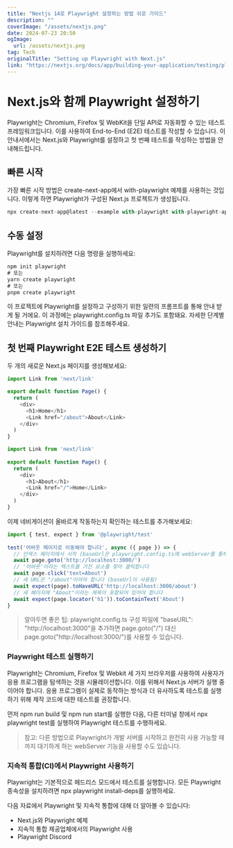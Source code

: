 ```yaml
---
title: "Nextjs 14로 Playwright 설정하는 방법 쉬운 가이드"
description: ""
coverImage: "/assets/nextjs.png"
date: 2024-07-23 20:50
ogImage: 
  url: /assets/nextjs.png
tag: Tech
originalTitle: "Setting up Playwright with Next.js"
link: "https://nextjs.org/docs/app/building-your-application/testing/playwright"
---
```



# Next.js와 함께 Playwright 설정하기

Playwright는 Chromium, Firefox 및 WebKit을 단일 API로 자동화할 수 있는 테스트 프레임워크입니다. 이를 사용하여 End-to-End (E2E) 테스트를 작성할 수 있습니다. 이 안내서에서는 Next.js와 Playwright를 설정하고 첫 번째 테스트를 작성하는 방법을 안내해드립니다.

## 빠른 시작

가장 빠른 시작 방법은 create-next-app에서 with-playwright 예제를 사용하는 것입니다. 이렇게 하면 Playwright가 구성된 Next.js 프로젝트가 생성됩니다.

<div class="content-ad"></div>


```js
npx create-next-app@latest --example with-playwright with-playwright-app
```

## 수동 설정

Playwright를 설치하려면 다음 명령을 실행하세요:

```js
npm init playwright
# 또는
yarn create playwright
# 또는
pnpm create playwright
```

<div class="content-ad"></div>

이 프로젝트에 Playwright를 설정하고 구성하기 위한 일련의 프롬프트를 통해 안내 받게 될 거에요. 이 과정에는 playwright.config.ts 파일 추가도 포함돼요. 자세한 단계별 안내는 Playwright 설치 가이드를 참조해주세요.

## 첫 번째 Playwright E2E 테스트 생성하기

두 개의 새로운 Next.js 페이지를 생성해보세요:

```js
import Link from 'next/link'

export default function Page() {
  return (
    <div>
      <h1>Home</h1>
      <Link href="/about">About</Link>
    </div>
  )
}
```

<div class="content-ad"></div>

```js
import Link from 'next/link'
 
export default function Page() {
  return (
    <div>
      <h1>About</h1>
      <Link href="/">Home</Link>
    </div>
  )
}
```

이제 네비게이션이 올바르게 작동하는지 확인하는 테스트를 추가해보세요:

```js
import { test, expect } from '@playwright/test'
 
test('어바웃 페이지로 이동해야 합니다', async ({ page }) => {
  // 인덱스 페이지에서 시작 (baseUrl은 playwright.config.ts에 webServer를 통해 설정됨)
  await page.goto('http://localhost:3000/')
  // '어바웃'이라는 텍스트를 가진 요소를 찾아 클릭합니다
  await page.click('text=About')
  // 새 URL은 "/about"이어야 합니다 (baseUrl이 사용됨)
  await expect(page).toHaveURL('http://localhost:3000/about')
  // 새 페이지에 "About"이라는 제목이 포함되어 있어야 합니다
  await expect(page.locator('h1')).toContainText('About')
}
```

> 알아두면 좋은 팁:
playwright.config.ts 구성 파일에 "baseURL": "http://localhost:3000"을 추가하면 page.goto("/") 대신 page.goto("http://localhost:3000/")를 사용할 수 있습니다.


<div class="content-ad"></div>

### Playwright 테스트 실행하기

Playwright는 Chromium, Firefox 및 Webkit 세 가지 브라우저를 사용하여 사용자가 응용 프로그램을 탐색하는 것을 시뮬레이션합니다. 이를 위해서 Next.js 서버가 실행 중이어야 합니다. 응용 프로그램이 실제로 동작하는 방식과 더 유사하도록 테스트를 실행하기 위해 제작 코드에 대한 테스트를 권장합니다.

먼저 npm run build 및 npm run start를 실행한 다음, 다른 터미널 창에서 npx playwright test를 실행하여 Playwright 테스트를 수행하세요.

> 참고: 다른 방법으로 Playwright가 개발 서버를 시작하고 완전히 사용 가능할 때까지 대기하게 하는 webServer 기능을 사용할 수도 있습니다.

<div class="content-ad"></div>

### 지속적 통합(CI)에서 Playwright 사용하기

Playwright는 기본적으로 헤드리스 모드에서 테스트를 실행합니다. 모든 Playwright 종속성을 설치하려면 npx playwright install-deps를 실행하세요.

다음 자료에서 Playwright 및 지속적 통합에 대해 더 알아볼 수 있습니다:

- Next.js와 Playwright 예제
- 지속적 통합 제공업체에서의 Playwright 사용
- Playwright Discord